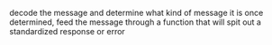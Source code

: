 
decode the message and determine what kind of message it is
once determined, feed the message through a function that will spit out a standardized response or error
